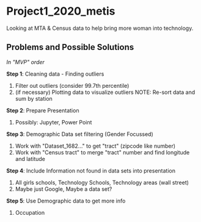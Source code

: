 # Project1_2020_metis
Looking at MTA &amp; Census data to help bring more woman into technology. 

## Problems and Possible Solutions

*In "MVP" order*

**Step 1**: Cleaning data - Finding outliers
1. Filter out outliers (consider 99.7th percentile)
2. (if necessary) Plotting data to visualize outliers
NOTE: Re-sort data and sum by station

**Step 2**: Prepare Presentation
1. Possibly: Jupyter, Power Point

**Step 3**: Demographic Data set filtering (Gender Focussed)
1. Work with "Dataset_1682..." to get "tract" (zipcode like number)
2. Work with "Census tract" to merge "tract" number and find longitude and latitude

**Step 4**: Include Information not found in data sets into presentation
1. All girls schools, Technology Schools, Technology areas (wall street)
2. Maybe just Google, Maybe a data set?

**Step 5**: Use Demographic data to get more info
1. Occupation
  
